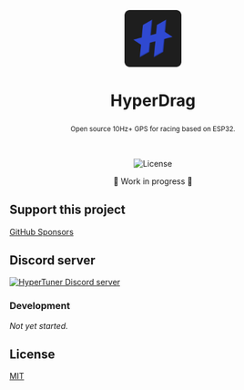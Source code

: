 <p align="center">
  <img src="/public/icons/icon.png" alt="HyperTuner" width="100">
</p>

<h1 align="center">HyperDrag</h1>

<div align="center">
  <p><sub>Open source 10Hz+ GPS for racing based on ESP32.</sub></p>
</div>

<br/>

<div align="center">
  <p>
    <img alt="License" src="https://img.shields.io/github/license/hyper-tuner/hyper-tuner-cloud">
  </p>
</div>

<div align="center"><p>🚧 Work in progress 🚧</p></div>

## Support this project

[GitHub Sponsors](https://github.com/sponsors/karniv00l)

## Discord server

[![HyperTuner Discord server](https://dcbadge.vercel.app/api/server/eaTjzZQNQZ)](https://discord.gg/eaTjzZQNQZ)

### Development

*Not yet started.*

## License

[MIT](https://github.com/hyper-tuner/hyperdrag/blob/master/LICENSE)
